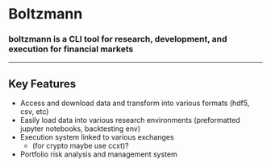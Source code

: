 # Boltzmann
### boltzmann is a CLI tool for research, development, and execution for financial markets

---

## Key Features

* Access and download data and transform into various formats (hdf5, csv, etc)
* Easily load data into various research environments (preformatted jupyter notebooks, backtesting env)
* Execution system linked to various exchanges
    * (for crypto maybe use ccxt)?
* Portfolio risk analysis and management system



